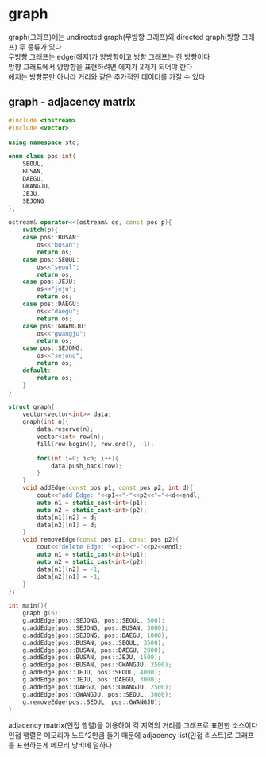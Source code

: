 # graph

graph(그래프)에는 undirected graph(무방향 그래프)와 directed graph(방향 그래프) 두 종류가 있다   
무방향 그래프는 edge(에지)가 양방향이고 방향 그래프는 한 방향이다   
방향 그래프에서 양방향을 표현하려면 에지가 2개가 되어야 한다   
에지는 방향뿐만 아니라 거리와 같은 추가적인 데이터를 가질 수 있다   

## graph - adjacency matrix
```c++
#include <iostream>
#include <vector>

using namespace std;

enum class pos:int{
    SEOUL,
    BUSAN,
    DAEGU,
    GWANGJU,
    JEJU,
    SEJONG
};

ostream& operator<<(ostream& os, const pos p){
    switch(p){
    case pos::BUSAN:
        os<<"busan";
        return os;
    case pos::SEOUL:
        os<<"seoul";
        return os;
    case pos::JEJU:
        os<<"jeju";
        return os;
    case pos::DAEGU:
        os<<"daegu";
        return os;
    case pos::GWANGJU:
        os<<"gwangju";
        return os;
    case pos::SEJONG:
        os<<"sejong";
        return os;
    default:
        return os;
    }
}

struct graph{
    vector<vector<int>> data;
    graph(int n){
        data.reserve(n);
        vector<int> row(n);
        fill(row.begin(), row.end(), -1);

        for(int i=0; i<n; i++){
            data.push_back(row);
        }
    }
    void addEdge(const pos p1, const pos p2, int d){
        cout<<"add Edge: "<<p1<<"-"<<p2<<"="<<d<<endl;
        auto n1 = static_cast<int>(p1);
        auto n2 = static_cast<int>(p2);
        data[n1][n2] = d;
        data[n2][n1] = d;
    }
    void removeEdge(const pos p1, const pos p2){
        cout<<"delete Edge: "<<p1<<"-"<<p2<<endl;
        auto n1 = static_cast<int>(p1);
        auto n2 = static_cast<int>(p2);
        data[n1][n2] = -1;
        data[n2][n1] = -1;
    }
};

int main(){
    graph g(6);
    g.addEdge(pos::SEJONG, pos::SEOUL, 500);
    g.addEdge(pos::SEJONG, pos::BUSAN, 3000);
    g.addEdge(pos::SEJONG, pos::DAEGU, 1000);
    g.addEdge(pos::BUSAN, pos::SEOUL, 3500);
    g.addEdge(pos::BUSAN, pos::DAEGU, 2000);
    g.addEdge(pos::BUSAN, pos::JEJU, 1500);
    g.addEdge(pos::BUSAN, pos::GWANGJU, 2500);
    g.addEdge(pos::JEJU, pos::SEOUL, 4000);
    g.addEdge(pos::JEJU, pos::DAEGU, 3000);
    g.addEdge(pos::DAEGU, pos::GWANGJU, 2500);
    g.addEdge(pos::GWANGJU, pos::SEOUL, 3000);
    g.removeEdge(pos::SEOUL, pos::GWANGJU);
}
```
adjacency matrix(인접 행렬)을 이용하여 각 지역의 거리를 그래프로 표현한 소스이다   
인접 행렬은 메모리가 노드^2만큼 들기 때문에 adjacency list(인접 리스트)로 그래프를 표현하는게 메모리 낭비에 덜하다   
